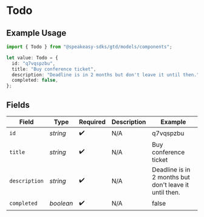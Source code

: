 # Todo

## Example Usage

```typescript
import { Todo } from "@speakeasy-sdks/gtd/models/components";

let value: Todo = {
  id: "q7vqspzbu",
  title: "Buy conference ticket",
  description: "Deadline is in 2 months but don't leave it until then.",
  completed: false,
};
```

## Fields

| Field                                                  | Type                                                   | Required                                               | Description                                            | Example                                                |
| ------------------------------------------------------ | ------------------------------------------------------ | ------------------------------------------------------ | ------------------------------------------------------ | ------------------------------------------------------ |
| `id`                                                   | *string*                                               | :heavy_check_mark:                                     | N/A                                                    | q7vqspzbu                                              |
| `title`                                                | *string*                                               | :heavy_check_mark:                                     | N/A                                                    | Buy conference ticket                                  |
| `description`                                          | *string*                                               | :heavy_check_mark:                                     | N/A                                                    | Deadline is in 2 months but don't leave it until then. |
| `completed`                                            | *boolean*                                              | :heavy_check_mark:                                     | N/A                                                    | false                                                  |